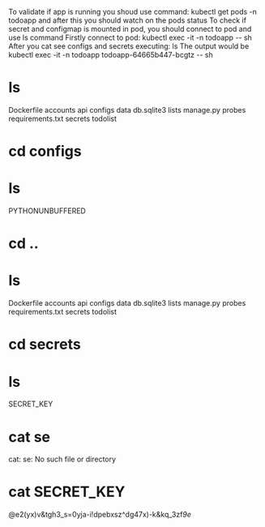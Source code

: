 To validate if app is running you shoud use command:
kubectl get pods -n todoapp
and after this you should watch on the pods status
To check if secret and configmap is mounted in pod, you should connect to pod and use ls command
Firstly connect to pod:
kubectl exec -it -n todoapp <podname> -- sh
After you cat see configs and secrets executing:
ls 
The output would be
 kubectl exec -it -n todoapp todoapp-64665b447-bcgtz -- sh
# ls
Dockerfile  accounts  api  configs  data  db.sqlite3  lists  manage.py  probes  requirements.txt  secrets  todolist
# cd configs
# ls
PYTHONUNBUFFERED
# cd ..
# ls
Dockerfile  accounts  api  configs  data  db.sqlite3  lists  manage.py  probes  requirements.txt  secrets  todolist
# cd secrets
# ls
SECRET_KEY
# cat se
cat: se: No such file or directory
# cat SECRET_KEY
@e2(yx)v&tgh3_s=0yja-i!dpebxsz^dg47x)-k&kq_3zf*9e*